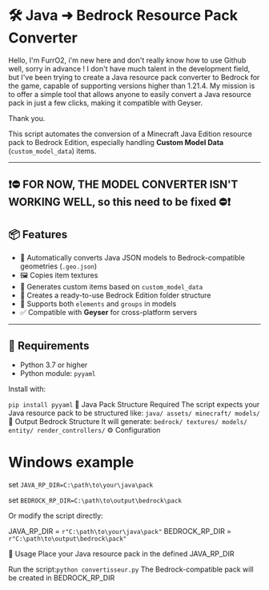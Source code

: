 # 🛠️ Java ➜ Bedrock Resource Pack Converter

Hello, I'm FurrO2, i'm new here and don't really know how to use Github well, sorry in advance !  I don't have much talent in the development field, but I've been trying to create a Java resource pack converter to Bedrock for the game, capable of supporting versions higher than 1.21.4. My mission is to offer a simple tool that allows anyone to easily convert a Java resource pack in just a few clicks, making it compatible with Geyser.

Thank you.


This script automates the conversion of a Minecraft Java Edition resource pack to Bedrock Edition, especially handling **Custom Model Data** (`custom_model_data`) items.

---


## ❗⛔ FOR NOW, THE MODEL CONVERTER ISN'T WORKING WELL, so this need to be fixed ⛔❗


## 📦 Features

- 🔁 Automatically converts Java JSON models to Bedrock-compatible geometries (`.geo.json`)
- 🖼️ Copies item textures
- 🧱 Generates custom items based on `custom_model_data`
- 📁 Creates a ready-to-use Bedrock Edition folder structure
- 🧩 Supports both `elements` and `groups` in models
- ✅ Compatible with **Geyser** for cross-platform servers

---

## 🚀 Requirements

- Python 3.7 or higher  
- Python module: `pyyaml`

Install with:

`
pip install pyyaml
`
 📁 Java Pack Structure Required
The script expects your Java resource pack to be structured like:
`
java/
assets/
minecraft/
models/
`
📁 Output Bedrock Structure
It will generate:
`
bedrock/
textures/
models/
entity/
render_controllers/
`
⚙️ Configuration

# Windows example

set `JAVA_RP_DIR=C:\path\to\your\java\pack`

set `BEDROCK_RP_DIR=C:\path\to\output\bedrock\pack
`

Or modify the script directly:

JAVA_RP_DIR = `r"C:\path\to\your\java\pack"`
BEDROCK_RP_DIR = `r"C:\path\to\output\bedrock\pack"`

🧪 Usage
Place your Java resource pack in the defined JAVA_RP_DIR

Run the script:`
python convertisseur.py
`
The Bedrock-compatible pack will be created in BEDROCK_RP_DIR
